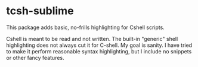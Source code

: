 tcsh-sublime
============
This package adds basic, no-frills highlighting for Cshell scripts.

Cshell is meant to be read and not written. The built-in "generic" shell highlighting does not always cut it for C-shell. My goal is sanity. I have tried to make it perform reasonable syntax highlighting, but I include no snippets or other fancy features.